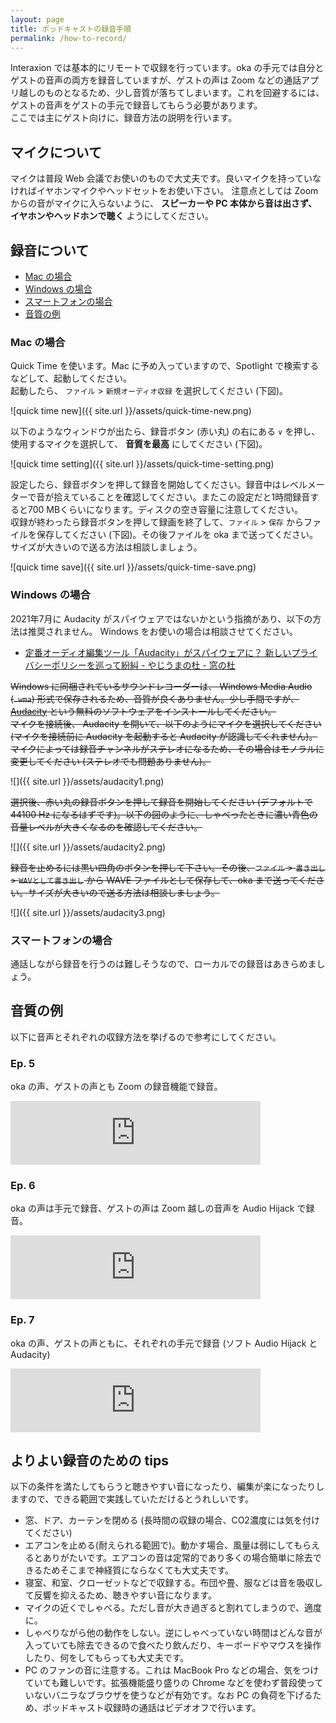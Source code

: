 ```yaml
---
layout: page
title: ポッドキャストの録音手順
permalink: /how-to-record/
---
```


Interaxion では基本的にリモートで収録を行っています。oka の手元では自分とゲストの音声の両方を録音していますが、ゲストの声は Zoom などの通話アプリ越しのものとなるため、少し音質が落ちてしまいます。これを回避するには、ゲストの音声をゲストの手元で録音してもらう必要があります。  
ここでは主にゲスト向けに、録音方法の説明を行います。

## マイクについて

マイクは普段 Web 会議でお使いのもので大丈夫です。良いマイクを持っていなければイヤホンマイクやヘッドセットをお使い下さい。
注意点としては Zoom からの音がマイクに入らないように、 __スピーカーや PC 本体から音は出さず、イヤホンやヘッドホンで聴く__ ようにしてください。

## 録音について

- [Mac の場合](#mac-の場合)
- [Windows の場合](#windows-の場合)
- [スマートフォンの場合](#スマートフォンの場合)
- [音質の例](#音質の例)

### Mac の場合

Quick Time を使います。Mac に予め入っていますので、Spotlight で検索するなどして、起動してください。  
起動したら、 `ファイル` > `新規オーディオ収録` を選択してください (下図)。

![quick time new]({{ site.url }}/assets/quick-time-new.png)

以下のようなウィンドウが出たら、録音ボタン (赤い丸) の右にある `∨` を押し、使用するマイクを選択して、 __音質を最高__ にしてください (下図)。

![quick time setting]({{ site.url }}/assets/quick-time-setting.png)

設定したら、録音ボタンを押して録音を開始してください。録音中はレベルメーターで音が拾えていることを確認してください。またこの設定だと1時間録音すると700 MBくらいになります。ディスクの空き容量に注意してください。  
収録が終わったら録音ボタンを押して録画を終了して、`ファイル` > `保存` からファイルを保存してください (下図)。その後ファイルを oka まで送ってください。サイズが大きいので送る方法は相談しましょう。

![quick time save]({{ site.url }}/assets/quick-time-save.png)

### Windows の場合

2021年7月に Audacity がスパイウェアではないかという指摘があり、以下の方法は推奨されません。 Windows をお使いの場合は相談させてください。

- [定番オーディオ編集ツール「Audacity」がスパイウェアに？ 新しいプライバシーポリシーを巡って紛糾 - やじうまの杜 - 窓の杜](https://forest.watch.impress.co.jp/docs/serial/yajiuma/1336423.html)

~~Windows に同梱されているサウンドレコーダーは、 Windows Media Audio (`.wma`) 形式で保存されるため、音質が良くありません。少し手間ですが、 [Audacity](https://www.audacityteam.org/) という無料のソフトウェアをインストールしてください。~~  
~~マイクを接続後、 Audacity を開いて、以下のようにマイクを選択してください (マイクを接続前に Audacity を起動すると Audacity が認識してくれません)。~~  
~~マイクによっては録音チャンネルがステレオになるため、その場合はモノラルに変更してください (ステレオでも問題ありません)。~~

![]({{ site.url }}/assets/audacity1.png)

~~選択後、赤い丸の録音ボタンを押して録音を開始してください (デフォルトで 44100 Hz になるはずです)。以下の図のように、しゃべったときに濃い青色の音量レベルが大きくなるのを確認してください。~~

![]({{ site.url }}/assets/audacity2.png)

~~録音を止めるには黒い四角のボタンを押して下さい。その後、`ファイル` > `書き出し` > `WAVとして書き出し` から WAVE ファイルとして保存して、oka まで送ってください。サイズが大きいので送る方法は相談しましょう。~~

![]({{ site.url }}/assets/audacity3.png)

### スマートフォンの場合

通話しながら録音を行うのは難しそうなので、ローカルでの録音はあきらめましょう。

## 音質の例

以下に音声とそれぞれの収録方法を挙げるので参考にしてください。

### Ep. 5

oka の声、ゲストの声とも Zoom の録音機能で録音。

<iframe src="https://anchor.fm/interaxion/embed/episodes/5-Sci-Fi-is-more-fun-with-physics-and-linguistics-efjbci" height="102px" width="400px" frameborder="0" scrolling="no"></iframe>

### Ep. 6

oka の声は手元で録音、ゲストの声は Zoom 越しの音声を Audio Hijack で録音。

<iframe src="https://anchor.fm/interaxion/embed/episodes/6-I-love-this-company-eh61b6" height="102px" width="400px" frameborder="0" scrolling="no"></iframe>

### Ep. 7

oka の声、ゲストの声ともに、それぞれの手元で録音 (ソフト Audio Hijack と Audacity)

<iframe src="https://anchor.fm/interaxion/embed/episodes/7-Improving-the-quality-of-podcast-life-ei758j" height="102px" width="400px" frameborder="0" scrolling="no"></iframe>

## よりよい録音のための tips

以下の条件を満たしてもらうと聴きやすい音になったり、編集が楽になったりしますので、できる範囲で実践していただけるとうれしいです。

- 窓、ドア、カーテンを閉める (長時間の収録の場合、CO2濃度には気を付けてください)
- エアコンを止める(耐えられる範囲で)。動かす場合、風量は弱にしてもらえるとありがたいです。エアコンの音は定常的であり多くの場合簡単に除去できるためそこまで神経質にならなくても大丈夫です。
- 寝室、和室、クローゼットなどで収録する。布団や畳、服などは音を吸収して反響を抑えるため、聴きやすい音になります。
- マイクの近くでしゃべる。ただし音が大き過ぎると割れてしまうので、適度に。
- しゃべりながら他の動作をしない。逆にしゃべっていない時間はどんな音が入っていても除去できるので食べたり飲んだり、キーボードやマウスを操作したり、何をしてもらっても大丈夫です。
- PC のファンの音に注意する。これは MacBook Pro などの場合、気をつけていても難しいです。拡張機能盛り盛りの Chrome などを使わず普段使っていないバニラなブラウザを使うなどが有効です。なお PC の負荷を下げるため、ポッドキャスト収録時の通話はビデオオフで行います。
